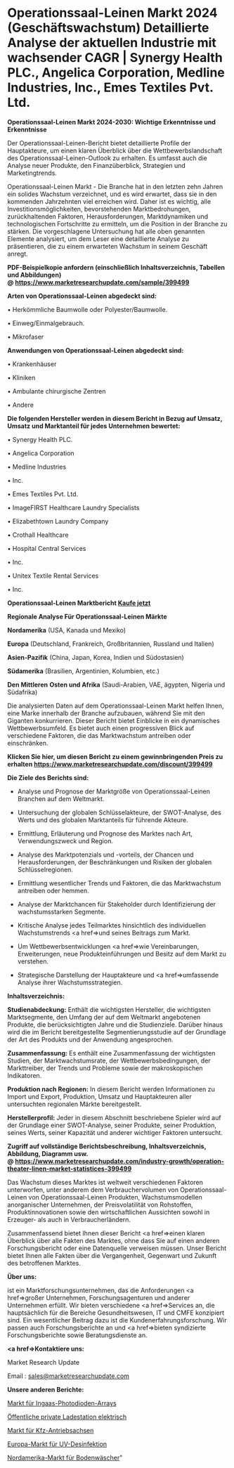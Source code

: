 # Operationssaal-Leinen Markt 2024 (Geschäftswachstum) Detaillierte Analyse der aktuellen Industrie mit wachsender CAGR | Synergy Health PLC., Angelica Corporation, Medline Industries, Inc., Emes Textiles Pvt. Ltd.

<strong>Operationssaal-Leinen Markt 2024-2030: Wichtige Erkenntnisse und Erkenntnisse</strong>

Der Operationssaal-Leinen-Bericht bietet detaillierte Profile der Hauptakteure, um einen klaren Überblick über die Wettbewerbslandschaft des Operationssaal-Leinen-Outlook zu erhalten. Es umfasst auch die Analyse neuer Produkte, den Finanzüberblick, Strategien und Marketingtrends.

Operationssaal-Leinen Markt - Die Branche hat in den letzten zehn Jahren ein solides Wachstum verzeichnet, und es wird erwartet, dass sie in den kommenden Jahrzehnten viel erreichen wird. Daher ist es wichtig, alle Investitionsmöglichkeiten, bevorstehenden Marktbedrohungen, zurückhaltenden Faktoren, Herausforderungen, Marktdynamiken und technologischen Fortschritte zu ermitteln, um die Position in der Branche zu stärken. Die vorgeschlagene Untersuchung hat alle oben genannten Elemente analysiert, um dem Leser eine detaillierte Analyse zu präsentieren, die zu einem erwarteten Wachstum in seinem Geschäft anregt.

<strong><b>PDF-Beispielkopie anfordern (einschließlich Inhaltsverzeichnis, Tabellen und Abbildungen) @ </b></strong><strong><a href=https://www.marketresearchupdate.com/sample/399499><strong>https://www.marketresearchupdate.com/sample/399499</u></a></strong></strong>

<strong>Arten von Operationssaal-Leinen abgedeckt sind:</strong>

• Herkömmliche Baumwolle oder Polyester/Baumwolle.

• Einweg/Einmalgebrauch.

• Mikrofaser

<strong>Anwendungen von Operationssaal-Leinen abgedeckt sind:</strong>

• Krankenhäuser

• Kliniken

• Ambulante chirurgische Zentren

• Andere

<strong>Die folgenden Hersteller werden in diesem Bericht in Bezug auf Umsatz, Umsatz und Marktanteil für jedes Unternehmen bewertet:</strong>

• Synergy Health PLC.

• Angelica Corporation

• Medline Industries

• Inc.

• Emes Textiles Pvt. Ltd.

• ImageFIRST Healthcare Laundry Specialists

• Elizabethtown Laundry Company

• Crothall Healthcare

• Hospital Central Services

• Inc.

• Unitex Textile Rental Services

• Inc.

<strong>Operationssaal-Leinen Marktbericht <a href=https://www.marketresearchupdate.com/buynow/399499>Kaufe jetzt</a></strong>

<strong>Regionale Analyse Für Operationssaal-Leinen Märkte</strong>

<strong>Nordamerika</strong> (USA, Kanada und Mexiko)

<strong>Europa</strong> (Deutschland, Frankreich, Großbritannien, Russland und Italien)

<strong>Asien-Pazifik</strong> (China, Japan, Korea, Indien und Südostasien)

<strong>Südamerika</strong> (Brasilien, Argentinien, Kolumbien, etc.)

<strong>Den Mittleren</strong> <strong>Osten und Afrika</strong> (Saudi-Arabien, VAE, ägypten, Nigeria und Südafrika)

Die analysierten Daten auf dem Operationssaal-Leinen Markt helfen Ihnen, eine Marke innerhalb der Branche aufzubauen, während Sie mit den Giganten konkurrieren. Dieser Bericht bietet Einblicke in ein dynamisches Wettbewerbsumfeld. Es bietet auch einen progressiven Blick auf verschiedene Faktoren, die das Marktwachstum antreiben oder einschränken.

<strong>Klicken Sie hier, um diesen Bericht zu einem gewinnbringenden Preis zu erhalten
</strong><strong><a href=https://www.marketresearchupdate.com/discount/399499>https://www.marketresearchupdate.com/discount/399499</b></u></strong></a>

<strong>Die Ziele des Berichts sind:</strong>

- Analyse und Prognose der Marktgröße von Operationssaal-Leinen Branchen auf dem Weltmarkt.

- Untersuchung der globalen Schlüsselakteure, der SWOT-Analyse, des Werts und des globalen Marktanteils für führende Akteure.

- Ermittlung, Erläuterung und Prognose des Marktes nach Art, Verwendungszweck und Region.

- Analyse des Marktpotenzials und -vorteils, der Chancen und Herausforderungen, der Beschränkungen und Risiken der globalen Schlüsselregionen.

- Ermittlung wesentlicher Trends und Faktoren, die das Marktwachstum antreiben oder hemmen.

- Analyse der Marktchancen für Stakeholder durch Identifizierung der wachstumsstarken Segmente.

- Kritische Analyse jedes Teilmarktes hinsichtlich des individuellen Wachstumstrends <a href=>und</a> seines Beitrags zum Markt.

- Um Wettbewerbsentwicklungen <a href=>wie</a> Vereinbarungen, Erweiterungen, neue Produkteinführungen und Besitz auf dem Markt zu verstehen.

- Strategische Darstellung der Hauptakteure und <a href=>umfas</a>sende Analyse ihrer Wachstumsstrategien.

<strong>Inhaltsverzeichnis:</strong>

<strong>Studienabdeckung:</strong> Enthält die wichtigsten Hersteller, die wichtigsten Marktsegmente, den Umfang der auf dem Weltmarkt angebotenen Produkte, die berücksichtigten Jahre und die Studienziele. Darüber hinaus wird die im Bericht bereitgestellte Segmentierungsstudie auf der Grundlage der Art des Produkts und der Anwendung angesprochen.

<strong>Zusammenfassung:</strong> Es enthält eine Zusammenfassung der wichtigsten Studien, der Marktwachstumsrate, der Wettbewerbsbedingungen, der Markttreiber, der Trends und Probleme sowie der makroskopischen Indikatoren.

<strong>Produktion nach Regionen:</strong> In diesem Bericht werden Informationen zu Import und Export, Produktion, Umsatz und Hauptakteuren aller untersuchten regionalen Märkte bereitgestellt.

<strong>Herstellerprofil:</strong> Jeder in diesem Abschnitt beschriebene Spieler wird auf der Grundlage einer SWOT-Analyse, seiner Produkte, seiner Produktion, seines Werts, seiner Kapazität und anderer wichtiger Faktoren untersucht.

<strong><b>Zugriff auf vollständige Berichtsbeschreibung, Inhaltsverzeichnis, Abbildung, Diagramm usw. @ </b></strong><strong><a href=https://www.marketresearchupdate.com/industry-growth/operation-theater-linen-market-statistices-399499>https://www.marketresearchupdate.com/industry-growth/operation-theater-linen-market-statistices-399499</a></strong>

Das Wachstum dieses Marktes ist weltweit verschiedenen Faktoren unterworfen, unter anderem dem Verbrauchervolumen von Operationssaal-Leinen von Operationssaal-Leinen Produkten, Wachstumsmodellen anorganischer Unternehmen, der Preisvolatilität von Rohstoffen, Produktinnovationen sowie den wirtschaftlichen Aussichten sowohl in Erzeuger- als auch in Verbraucherländern.

Zusammenfassend bietet Ihnen dieser Bericht <a href=>einen</a> klaren Überblick über alle Fakten des Marktes, ohne dass Sie auf einen anderen Forschungsbericht oder eine Datenquelle verweisen müssen. Unser Bericht bietet Ihnen alle Fakten über die Vergangenheit, Gegenwart und Zukunft des betroffenen Marktes.

<strong>Über uns:</strong>

 ist ein Marktforschungsunternehmen, das die Anforderungen <a href=>großer</a> Unternehmen, Forschungsagenturen und anderer Unternehmen erfüllt. Wir bieten verschiedene <a href=>Services</a> an, die hauptsächlich für die Bereiche Gesundheitswesen, IT und CMFE konzipiert sind. Ein wesentlicher Beitrag dazu ist die Kundenerfahrungsforschung. Wir passen auch Forschungsberichte an und <a href=>bieten</a> syndizierte Forschungsberichte sowie Beratungsdienste an.

<strong><a href=>Kontaktiere uns:</a></strong>

Market Research Update

Email : sales@marketresearchupdate.com

<strong>Unsere anderen Berichte:</strong>

<a href=https://www.linkedin.com/pulse/ingaas-photodiodes-arrays-market-has-huge-growth>Markt für Ingaas-Photodioden-Arrays</a>

<a href=https://www.linkedin.com/pulse/public-private-charging-station-electric>Öffentliche private Ladestation elektrisch</a>

<a href=https://www.linkedin.com/pulse/automotive-drive-axle-market-research-report>Markt für Kfz-Antriebsachsen</a>

<a href=https://www.linkedin.com/pulse/europe-uv-disinfection-market-new-report-future-scope>Europa-Markt für UV-Desinfektion</a>

<a href=https://www.linkedin.com/pulse/north-america-floor-scrubbers-market-size-scope>Nordamerika-Markt für Bodenwäscher</a>"

